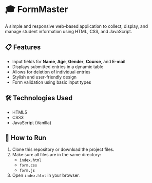 # 🎓 FormMaster

A simple and responsive web-based application to collect, display, and manage student information using HTML, CSS, and JavaScript.

## 📋 Features

- Input fields for **Name**, **Age**, **Gender**, **Course**, and **E-mail**
- Displays submitted entries in a dynamic table
- Allows for deletion of individual entries
- Stylish and user-friendly design
- Form validation using basic input types

## 🛠️ Technologies Used

- HTML5
- CSS3
- JavaScript (Vanilla)

## 🚀 How to Run

1. Clone this repository or download the project files.
2. Make sure all files are in the same directory:
   - `index.html`
   - `form.css`
   - `form.js`
3. Open `index.html` in your browser.


